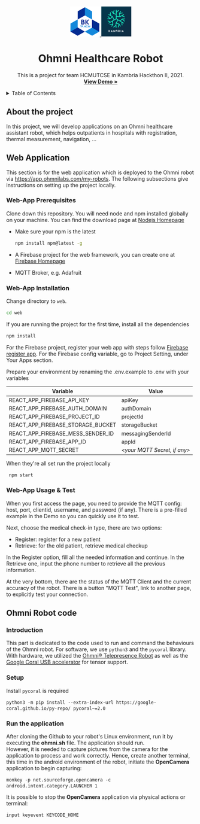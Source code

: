 <!-- PROJECT LOGO -->
<br />
<div align="center">
  <a href="https://github.com/NguyenThienAn0610/Ohmni-Healthcare-Robot">
    <img src="image/hcmut.png" alt="Logo" width="80" height="80">
    <img src="image/logo.png" alt="Logo" width="80" height="80">
  </a>

  <h1 align="center">Ohmni Healthcare Robot</h1>

  <p align="center">
    This is a project for team HCMUTCSE in Kambria Hackthon II, 2021.
    <br />
    <a href="https://omni-robot.web.app/" target="_blank"><strong>View Demo »</strong></a>
    <br />
  </p>
</div>

<!-- TABLE OF CONTENTS -->
<details>
  <summary>Table of Contents</summary>
  <ol>
    <li>
      <a href="#about-the-project">About The Project</a>
      <ul>
        <li><a href="#built-with">Built With</a></li>
      </ul>
    </li>
    <li>
      <a href="#web-application">Web Application</a>
      <ul>
        <li><a href="#web-app-prerequisites">Prerequisites</a></li>
        <li><a href="#web-app-installation">Installation</a></li>
        <li><a href="#web-app-usage--test">Usage & Test</a></li>
      </ul>
    </li>
    <li><a href="#robot">Usage</a>
     <ul>
        <li><a href="#web-prerequisites">Prerequisites</a></li>
        <li><a href="#web-installation">Installation</a></li>
        <li><a href="#web-test">Usage & Test</a></li>
      </ul></li>
  </ol>
</details>

## About the project

In this project, we will develop applications on an Ohmni healthcare assistant robot, which helps outpatients in hospitals with registration, thermal measurement, navigation, ...

## Web Application

This section is for the web application which is deployed to the Ohmni robot via https://app.ohmnilabs.com/my-robots. The following subsections give instructions on setting up the project locally.

### Web-App Prerequisites

Clone down this repository. You will need node and npm installed globally on your machine. You can find the download page at [Nodejs Homepage](https://nodejs.org/en/)

- Make sure your npm is the latest

  ```sh
  npm install npm@latest -g
  ```

- A Firebase project for the web framework, you can create one at [Firebase Homepage](https://firebase.google.com/)

- MQTT Broker, e.g. Adafruit

### Web-App Installation

Change directory to `web`.

```sh
cd web
```

If you are running the project for the first time, install all the dependencies

```sh
npm install
```

For the Firebase project, register your web app with steps follow [Firebase register app](https://firebase.google.com/docs/web/setup#register-app). For the Firebase config variable, go to Project Setting, under Your Apps section.

Prepare your environment by renaming the .env.example to .env with your variables

| Variable                          | Value                          |
| --------------------------------- | ------------------------------ |
| REACT_APP_FIREBASE_API_KEY        | apiKey                         |
| REACT_APP_FIREBASE_AUTH_DOMAIN    | authDomain                     |
| REACT_APP_FIREBASE_PROJECT_ID     | projectId                      |
| REACT_APP_FIREBASE_STORAGE_BUCKET | storageBucket                  |
| REACT_APP_FIREBASE_MESS_SENDER_ID | messagingSenderId              |
| REACT_APP_FIREBASE_APP_ID         | appId                          |
| REACT_APP_MQTT_SECRET             | _\<your MQTT Secret, if any\>_ |

When they're all set run the project locally

```sh
 npm start
```

### Web-App Usage & Test

When you first access the page, you need to provide the MQTT config: host, port, clientid, username, and password (if any). There is a pre-filled example in the Demo so you can quickly use it to test.

Next, choose the medical check-in type, there are two options:

- Register: register for a new patient
- Retrieve: for the old patient, retrieve medical checkup

In the Register option, fill all the needed information and continue. In the Retrieve one, input the phone number to retrieve all the previous information.

At the very bottom, there are the status of the MQTT Client and the current accuracy of the robot. There is a button "MQTT Test", link to another page, to explicitly test your connection.

## Ohmni Robot code

### Introduction
This part is dedicated to the code used to run and command the behaviours of the Ohmni robot. For software, we use `python3` and the `pycoral` library. With hardware, we utilized the [Ohmni® Telepresence Robot](https://ohmnilabs.com/products/ohmni-telepresence-robot/) as well as the [Google Coral USB accelerator](https://coral.ai/products/accelerator/) for tensor support.<br>

### Setup
Install `pycoral` is required
```shell
python3 -m pip install --extra-index-url https://google-coral.github.io/py-repo/ pycoral~=2.0
```

### Run the application
After cloning the Github to your robot's Linux environment, run it by executing the <b>ohmni.sh</b> file. The application should run.<br>
However, it is needed to capture pictures from the camera for the application to process and work correctly. Hence, create another terminal, this time in the android environment of the robot, initiate the <b>OpenCamera</b> application to begin capturing:
```shell
monkey -p net.sourceforge.opencamera -c android.intent.category.LAUNCHER 1
```
It is possible to stop the <b>OpenCamera</b> application via physical actions or terminal:
```shell
input keyevent KEYCODE_HOME
```
